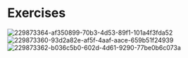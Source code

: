 # Exercises
![229873364-af350899-70b3-4d53-89f1-101a4f3fda52](https://user-images.githubusercontent.com/74465348/234405954-8018e6b7-87c0-47db-a8f9-ab5d14f966e7.png)
![229873360-93d2a82e-af5f-4aaf-aace-659b51f24939](https://user-images.githubusercontent.com/74465348/234405960-1c861d5a-93e3-417e-8ab6-677893a25c9f.png)
![229873362-b036c5b0-602d-4d61-9290-77be0b6c073a](https://user-images.githubusercontent.com/74465348/234405963-f31d7fb7-7a0c-4c95-a94b-2802367cb9f1.png)
